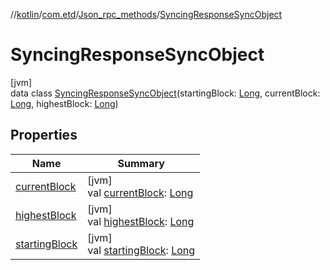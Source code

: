 //[kotlin](../../../../index.md)/[com.etd](../../index.md)/[Json_rpc_methods](../index.md)/[SyncingResponseSyncObject](index.md)

# SyncingResponseSyncObject

[jvm]\
data class [SyncingResponseSyncObject](index.md)(startingBlock: [Long](https://kotlinlang.org/api/latest/jvm/stdlib/kotlin/-long/index.html), currentBlock: [Long](https://kotlinlang.org/api/latest/jvm/stdlib/kotlin/-long/index.html), highestBlock: [Long](https://kotlinlang.org/api/latest/jvm/stdlib/kotlin/-long/index.html))

## Properties

| Name | Summary |
|---|---|
| [currentBlock](current-block.md) | [jvm]<br>val [currentBlock](current-block.md): [Long](https://kotlinlang.org/api/latest/jvm/stdlib/kotlin/-long/index.html) |
| [highestBlock](highest-block.md) | [jvm]<br>val [highestBlock](highest-block.md): [Long](https://kotlinlang.org/api/latest/jvm/stdlib/kotlin/-long/index.html) |
| [startingBlock](starting-block.md) | [jvm]<br>val [startingBlock](starting-block.md): [Long](https://kotlinlang.org/api/latest/jvm/stdlib/kotlin/-long/index.html) |
